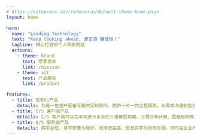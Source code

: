 ```yaml
---
# https://vitepress.dev/reference/default-theme-home-page
layout: home

hero:
  name: "Loading Technology"
  text: "Keep looking ahead, 走正道 赚慢钱！"
  tagline: 精心打造的个人导航网站
  actions:
    - theme: brand
      text: 愿景使命
      link: /mission
    - theme: alt
      text: 产品服务
      link: /product

features:
  - title: 定制化产品
    details: 为每一位客户配备专属的定制顾问，提供一对一的全程服务。从需求沟通到售后服务，定制顾问将始终与客户保持密切联系，及时响应客户的需求和问题，确保客户在整个定制过程中享受到贴心、专业的服务。
  - title: C/S 客户端产品
    details: C/S 客户端可以在本地进行复杂的三维模型构建、工程分析计算、图纸绘制等工作，并通过服务器实现团队协作、数据共享和版本控制。
  - title: B/S 服务端产品
    details: 跨平台性、易于部署与维护、成本效益高、信息共享与协作方便。同时在企业内部的协同办公系统中，员工可以实时共享文档、交流信息、协同完成项目任务，提高了团队的工作效率和协作效果。
---
```

